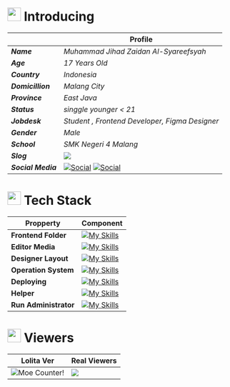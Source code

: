 # <img src="https://media.giphy.com/media/v1.Y2lkPTc5MGI3NjExcTZxdWh6ZXg5Y2E4M2JiNmRiNGQ2NmU4MmRkNzg4YzBkYjM5NGJhYSZlcD12MV9pbnRlcm5hbF9naWZzX2dpZklkJmN0PWc/jTNG3RF6EwbkpD4LZx/giphy.gif" width="30"> Introducing 

|       |  Profile  | 
|-------|-------------| 
| ***Name*** | *Muhammad Jihad Zaidan Al-Syareefsyah* |
| ***Age*** | *17 Years Old* |
| ***Country*** | *Indonesia* | 
| ***Domicillion*** | *Malang City* |
| ***Province*** | *East Java* | 
| ***Status*** | *singgle younger < 21*  | 
| ***Jobdesk*** | *Student , Frontend Developer, Figma Designer* | 
| ***Gender*** | *Male* | 
| ***School*** | *SMK Negeri 4 Malang* |
| ***Slog*** | ![](https://quotes-github-readme.vercel.app/api?type=horizontal&theme=radical) |
| ***Social Media*** | [![Social](https://skillicons.dev/icons?i=instagram&theme=dark)](https://www.instagram.com/) [![Social](https://skillicons.dev/icons?i=github&theme=dark)](https://github.com/JihadZaidan/) | 

# <img src="https://media.giphy.com/media/WFZvB7VIXBgiz3oDXE/giphy.gif" width="30"> Tech Stack 


| Propperty               |   Component                                                                                                        |
|-------------------------|--------------------------------------------------------------------------------------------------------------------|
| **Frontend Folder**     | [![My Skills](https://skillicons.dev/icons?i=html,css,js,ts,react,sass,vite&theme=dark)](https://skillicons.dev)   | 
| **Editor Media**        | [![My Skills](https://skillicons.dev/icons?i=vscode,webflow,wordpress&theme=dark)](https://skillicons.dev)                |
| **Designer Layout**     | [![My Skills](https://skillicons.dev/icons?i=figma,svg&theme=dark)](https://skillicons.dev)                        |
| **Operation System**    | [![My Skills](https://skillicons.dev/icons?i=windows,apple&theme=dark)](https://skillicons.dev)                    |
| **Deploying**           | [![My Skills](https://skillicons.dev/icons?i=vercel&theme=dark)](https://skillicons.dev)                           |
| **Helper**              | [![My Skills](https://skillicons.dev/icons?i=stackoverflow,tensorflow,postman&theme=dark)](https://skillicons.dev) |
| **Run Administrator**   | [![My Skills](https://skillicons.dev/icons?i=git,powershell,npm&theme=dark)](https://skillicons.dev)        |


# <img src="https://media.giphy.com/media/v1.Y2lkPTc5MGI3NjExMzYzNDU4NmI2OWQ5ZDNkNzY0ZGY5ZGJiYTZkNzM2MDQ5ZmQyYjE0YiZlcD12MV9pbnRlcm5hbF9naWZzX2dpZklkJmN0PWc/cUAGuLiEcTBwRfkAQq/giphy.gif" width="30"> Viewers 
| Lolita Ver | Real Viewers | 
|--------|--------------|
| <img alt="Moe Counter!" src="https://count.getloli.com/@F-777.github?name=F-777.github&theme=booru-lewd&padding=7&offset=0&align=top&scale=1&pixelated=1&darkmode=auto"/> | <img src="https://profile-counter.glitch.me/F-777/count.svg" /> | 





